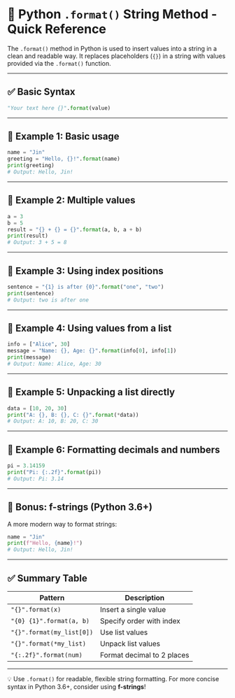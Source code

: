 
# 🧠 Python `.format()` String Method - Quick Reference

The `.format()` method in Python is used to insert values into a string in a clean and readable way. It replaces placeholders (`{}`) in a string with values provided via the `.format()` function.

---

## ✅ Basic Syntax

```python
"Your text here {}".format(value)
```

---

## 🔹 Example 1: Basic usage

```python
name = "Jin"
greeting = "Hello, {}!".format(name)
print(greeting)
# Output: Hello, Jin!
```

---

## 🔹 Example 2: Multiple values

```python
a = 3
b = 5
result = "{} + {} = {}".format(a, b, a + b)
print(result)
# Output: 3 + 5 = 8
```

---

## 🔹 Example 3: Using index positions

```python
sentence = "{1} is after {0}".format("one", "two")
print(sentence)
# Output: two is after one
```

---

## 🔹 Example 4: Using values from a list

```python
info = ["Alice", 30]
message = "Name: {}, Age: {}".format(info[0], info[1])
print(message)
# Output: Name: Alice, Age: 30
```

---

## 🔹 Example 5: Unpacking a list directly

```python
data = [10, 20, 30]
print("A: {}, B: {}, C: {}".format(*data))
# Output: A: 10, B: 20, C: 30
```

---

## 🔹 Example 6: Formatting decimals and numbers

```python
pi = 3.14159
print("Pi: {:.2f}".format(pi))
# Output: Pi: 3.14
```

---

## 📌 Bonus: f-strings (Python 3.6+)

A more modern way to format strings:

```python
name = "Jin"
print(f"Hello, {name}!")
# Output: Hello, Jin!
```

---

## ✅ Summary Table

| Pattern | Description |
|---------|-------------|
| `"{}".format(x)` | Insert a single value |
| `"{0} {1}".format(a, b)` | Specify order with index |
| `"{}".format(my_list[0])` | Use list values |
| `"{}".format(*my_list)` | Unpack list values |
| `"{:.2f}".format(num)` | Format decimal to 2 places |

---

💡 Use `.format()` for readable, flexible string formatting. For more concise syntax in Python 3.6+, consider using **f-strings**!
